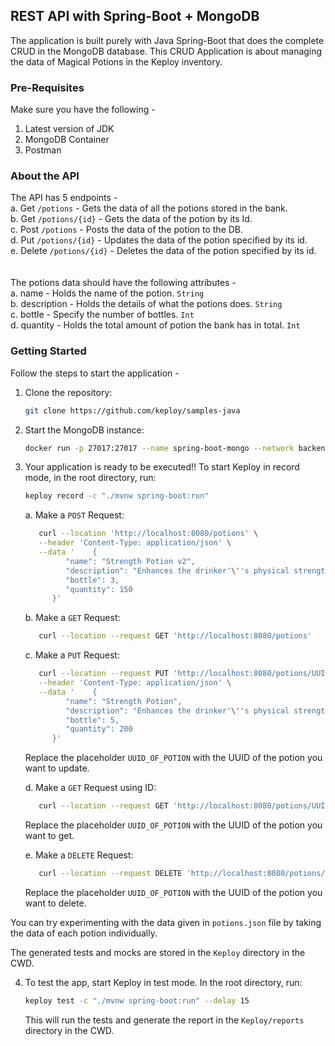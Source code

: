 ## REST API with Spring-Boot + MongoDB

The application is built purely with Java Spring-Boot that does the complete CRUD in the MongoDB database. This CRUD Application is about managing the data of Magical Potions in the Keploy inventory.

### Pre-Requisites

Make sure you have the following -

1. Latest version of JDK
2. MongoDB Container
3. Postman


### About the API

The API has 5 endpoints - <br>
a. Get `/potions` - Gets the data of all the potions stored in the bank. <br>
b. Get `/potions/{id}` - Gets the data of the potion by its Id. <br>
c. Post `/potions` - Posts the data of the potion to the DB. <br>
d. Put `/potions/{id}` - Updates the data of the potion specified by its id. <br>
e. Delete `/potions/{id}` - Deletes the data of the potion specified by its id. <br>
<br><br>
The potions data should have the following attributes - <br>
a. name - Holds the name of the potion. `String` <br>
b. description - Holds the details of what the potions does. `String` <br>
c. bottle - Specify the number of bottles. `Int` <br>
d. quantity - Holds the total amount of potion the bank has in total. `Int` <br>


### Getting Started

Follow the steps to start the application -

1. Clone the repository:

   ```bash
   git clone https://github.com/keploy/samples-java
   ```

2. Start the MongoDB instance:

   ```bash
   docker run -p 27017:27017 --name spring-boot-mongo --network backend mongo
   ```
  
3. Your application is ready to be executed!!
   To start Keploy in record mode, in the root directory, run:

   ```bash
   keploy record -c "./mvnw spring-boot:run"
   ```

   a. Make a `POST` Request:

   ```bash
      curl --location 'http://localhost:8080/potions' \
      --header 'Content-Type: application/json' \
      --data '    {
            "name": "Strength Potion v2",
            "description": "Enhances the drinker'\''s physical strength temporarily.",
            "bottle": 3,
            "quantity": 150
         }'
   ```

   b. Make a `GET` Request:

   ```bash
      curl --location --request GET 'http://localhost:8080/potions'
   ```

   c. Make a `PUT` Request:

   ```bash
      curl --location --request PUT 'http://localhost:8080/potions/UUID_OF_POTION' \
      --header 'Content-Type: application/json' \
      --data '    {
            "name": "Strength Potion",
            "description": "Enhances the drinker'\''s physical strength temporarily.",
            "bottle": 5,
            "quantity": 200
         }'
   ```

   Replace the placeholder `UUID_OF_POTION` with the UUID of the potion you want to update.

   d. Make a `GET` Request using ID:

   ```bash
      curl --location --request GET 'http://localhost:8080/potions/UUID_OF_POTION'
   ```

   Replace the placeholder `UUID_OF_POTION` with the UUID of the potion you want to get.

   e. Make a `DELETE` Request:

   ```bash
      curl --location --request DELETE 'http://localhost:8080/potions/UUID_OF_POTION'
   ```

   Replace the placeholder `UUID_OF_POTION` with the UUID of the potion you want to delete.

 You can try experimenting with the data given in `potions.json` file by taking the data of each potion individually.

 The generated tests and mocks are stored in the `Keploy` directory in the CWD.

4. To test the app, start Keploy in test mode. In the root directory, run:

   ```bash
   keploy test -c "./mvnw spring-boot:run" --delay 15
   ```

   This will run the tests and generate the report in the `Keploy/reports` directory in the CWD.
